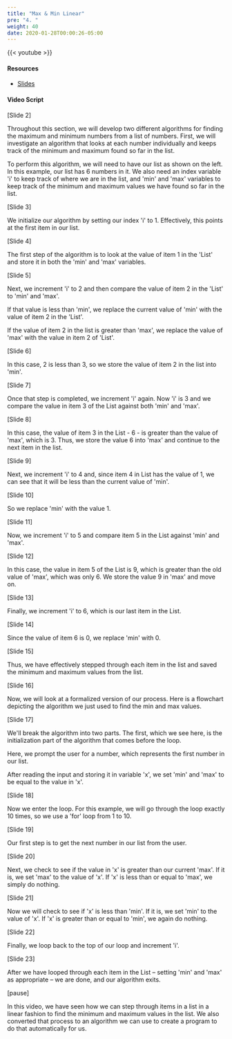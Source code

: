 ```yaml
---
title: "Max & Min Linear"
pre: "4. "
weight: 40
date: 2020-01-28T00:00:26-05:00
---
```


{{< youtube >}}

#### Resources

* [Slides](/3-cc310/03-program-contract-performance/04-min-max-linear-slides.pptx)

#### Video Script

[Slide 2]

Throughout this section, we will develop two different algorithms for finding
the maximum and minimum numbers from a list of numbers. First, we will
investigate an algorithm that looks at each number individually and keeps track
of the minimum and maximum found so far in the list.

To perform this algorithm, we will need to have our list as shown on the left.
In this example, our list has 6 numbers in it. We also need an index variable
'i' to keep track of where we are in the list, and 'min' and 'max' variables to
keep track of the minimum and maximum values we have found so far in the list.

[Slide 3]

We initialize our algorithm by setting our index 'i' to 1. Effectively, this
points at the first item in our list.

[Slide 4]

The first step of the algorithm is to look at the value of item 1 in the 'List'
and store it in both the 'min' and 'max' variables.

[Slide 5]

Next, we increment 'i' to 2 and then compare the value of item 2 in the 'List'
to 'min' and 'max'.

If that value is less than 'min', we replace the current value of 'min' with the
value of item 2 in the 'List'.

If the value of item 2 in the list is greater than 'max', we replace the value
of 'max' with the value in item 2 of 'List'.

[Slide 6]

In this case, 2 is less than 3, so we store the value of item 2 in the list into
'min'.

[Slide 7]

Once that step is completed, we increment 'i' again. Now 'i' is 3 and we compare
the value in item 3 of the List against both 'min' and 'max'.

[Slide 8]

In this case, the value of item 3 in the List - 6 - is greater than the value of
'max', which is 3. Thus, we store the value 6 into 'max' and continue to the
next item in the list.

[Slide 9]

Next, we increment 'i' to 4 and, since item 4 in List has the value of 1, we can
see that it will be less than the current value of 'min'.

[Slide 10]

So we replace 'min' with the value 1.

[Slide 11]

Now, we increment 'i' to 5 and compare item 5 in the List against 'min' and
'max'.

[Slide 12]

In this case, the value in item 5 of the List is 9, which is greater than the
old value of 'max', which was only 6. We store the value 9 in 'max' and move on.

[Slide 13]

Finally, we increment 'i' to 6, which is our last item in the List.

[Slide 14]

Since the value of item 6 is 0, we replace 'min' with 0.

[Slide 15]

Thus, we have effectively stepped through each item in the list and saved the
minimum and maximum values from the list.

[Slide 16]

Now, we will look at a formalized version of our process. Here is a flowchart
depicting the algorithm we just used to find the min and max values.

[Slide 17]

We'll break the algorithm into two parts. The first, which we see here, is the
initialization part of the algorithm that comes before the loop.

Here, we prompt the user for a number, which represents the first number in our
list.

After reading the input and storing it in variable 'x', we set 'min' and 'max'
to be equal to the value in 'x'.

[Slide 18]

Now we enter the loop. For this example, we will go through the loop exactly 10
times, so we use a 'for' loop from 1 to 10.

[Slide 19]

Our first step is to get the next number in our list from the user.

[Slide 20]

Next, we check to see if the value in 'x' is greater than our current 'max'. If
it is, we set 'max' to the value of 'x'. If 'x' is less than or equal to 'max',
we simply do nothing.

[Slide 21]

Now we will check to see if 'x' is less than 'min'. If it is, we set 'min' to
the value of 'x'. If 'x' is greater than or equal to 'min', we again do nothing.

[Slide 22]

Finally, we loop back to the top of our loop and increment 'i'.

[Slide 23]

After we have looped through each item in the List – setting 'min' and 'max' as
appropriate – we are done, and our algorithm exits.

[pause]

In this video, we have seen how we can step through items in a list in a linear
fashion to find the minimum and maximum values in the list. We also converted
that process to an algorithm we can use to create a program to do that
automatically for us.
